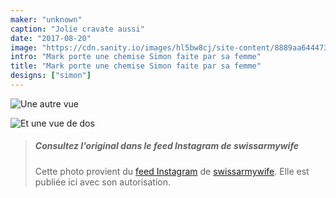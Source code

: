 ```yaml
---
maker: "unknown"
caption: "Jolie cravate aussi"
date: "2017-08-20"
image: "https://cdn.sanity.io/images/hl5bw8cj/site-content/8889aa644473d0615584ea0b69a570f95c69c1f9-1080x1080.jpg"
intro: "Mark porte une chemise Simon faite par sa femme"
title: "Mark porte une chemise Simon faite par sa femme"
designs: ["simon"]
---
```


![Une autre vue](https://posts.freesewing.org/uploads/mark_wears_simon_2_a4950a3229.jpg "Une autre vue")

![Et une vue de dos](https://posts.freesewing.org/uploads/mark_wears_simon_3_9f40007ab0.jpg "Et une vue de dos")

> ##### Consultez l'original dans le feed Instagram de swissarmywife
> 
> Cette photo provient du [feed Instagram](https://www.instagram.com/p/BYAX07OFEPL/) de [swissarmywife](https://mnel2.wordpress.com/). Elle est publiée ici avec son autorisation.

